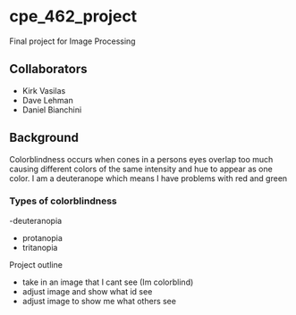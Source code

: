 # cpe_462_project
Final project for Image Processing

## Collaborators
- Kirk Vasilas
- Dave Lehman
- Daniel Bianchini

## Background

Colorblindness occurs when cones in a persons eyes overlap too much causing different colors of the same intensity and hue to appear as one color.
I am a deuteranope which means I have problems with red and green

### Types of colorblindness
-deuteranopia  
- protanopia
- tritanopia

Project outline
- take in an image that I cant see (Im colorblind)
- adjust image and show what id see
- adjust image to show me what others see
